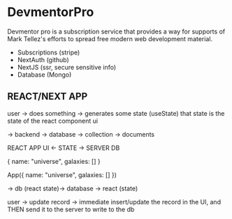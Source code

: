 # DevmentorPro

Devmentor pro is a subscription service that provides a way for supports of Mark Tellez's efforts to spread free modern web development material.

- Subscriptions (stripe)
- NextAuth (github)
- NextJS (ssr, secure sensitive info)
- Database (Mongo)

## REACT/NEXT APP

user -> does something -> generates some state (useState)
that state is the state of the react component ui

-> backend -> database -> collection -> documents

REACT APP UI <- STATE -> SERVER DB

{
name: "universe",
galaxies: []
}

App({
name: "universe",
galaxies: []
})

-> db (react state)-> database -> react (state)

user -> update record -> immediate insert/update the record in the UI, and THEN send it to the server to write to the db
